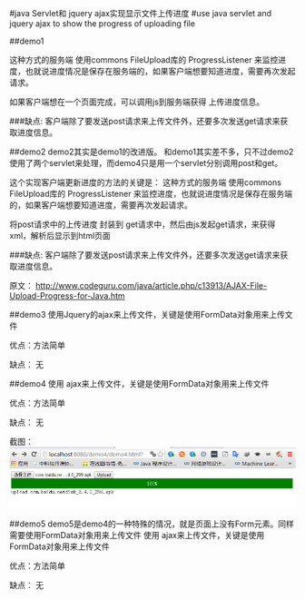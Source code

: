 

#java Servlet和 jquery ajax实现显示文件上传进度
#use java servlet and jquery ajax to show the progress of uploading file




##demo1

这种方式的服务端 使用commons FileUpload库的 ProgressListener 来监控进度，也就说进度情况是保存在服务端的，如果客户端想要知道进度，需要再次发起请求。

如果客户端想在一个页面完成，可以调用js到服务端获得 上传进度信息。


###缺点:
客户端除了要发送post请求来上传文件外，还要多次发送get请求来获取进度信息。


##demo2
demo2其实是demo1的改进版。
和demo1其实差不多，只不过demo2使用了两个servlet来处理，而demo4只是用一个servlet分别调用post和get。

这个实现客户端更新进度的方法的关键是：
这种方式的服务端 使用commons FileUpload库的 ProgressListener 来监控进度，也就说进度情况是保存在服务端的，如果客户端想要知道进度，需要再次发起请求。

将post请求中的上传进度 封装到  get请求中，然后由js发起get请求，来获得xml，解析后显示到html页面


###缺点:
客户端除了要发送post请求来上传文件外，还要多次发送get请求来获取进度信息。

原文：
http://www.codeguru.com/java/article.php/c13913/AJAX-File-Upload-Progress-for-Java.htm


##demo3
使用Jquery的ajax来上传文件，关键是使用FormData对象用来上传文件

优点：方法简单

缺点： 无




##demo4
使用 ajax来上传文件，关键是使用FormData对象用来上传文件

优点：方法简单

缺点： 无

截图：
![demo4](https://github.com/ksharpdabu/fileUpload/blob/master/srceenImage/demo4.png)




##demo5
demo5是demo4的一种特殊的情况，就是页面上没有Form元素。同样需要使用FormData对象用来上传文件
使用 ajax来上传文件，关键是使用FormData对象用来上传文件

优点：方法简单

缺点： 无




